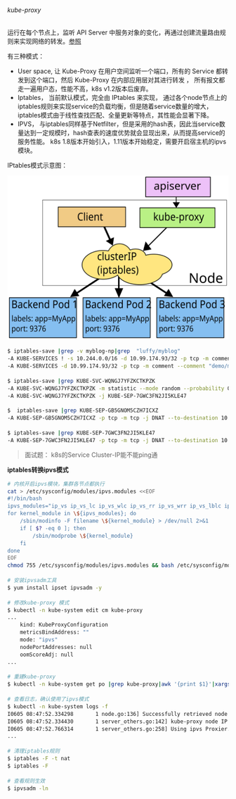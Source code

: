 ###### kube-proxy

 运行在每个节点上，监听 API Server 中服务对象的变化，再通过创建流量路由规则来实现网络的转发。[参照]( https://kubernetes.io/docs/concepts/services-networking/service/#virtual-ips-and-service-proxies)

有三种模式：

- User space, 让 Kube-Proxy 在用户空间监听一个端口，所有的 Service 都转发到这个端口，然后 Kube-Proxy 在内部应用层对其进行转发 ， 所有报文都走一遍用户态，性能不高，k8s v1.2版本后废弃。
- Iptables， 当前默认模式，完全由 IPtables 来实现， 通过各个node节点上的iptables规则来实现service的负载均衡，但是随着service数量的增大，iptables模式由于线性查找匹配、全量更新等特点，其性能会显著下降。 
- IPVS， 与iptables同样基于Netfilter，但是采用的hash表，因此当service数量达到一定规模时，hash查表的速度优势就会显现出来，从而提高service的服务性能。 k8s 1.8版本开始引入，1.11版本开始稳定，需要开启宿主机的ipvs模块。

 IPtables模式示意图：

![](images/services-iptables-overview.svg)

```bash
$ iptables-save |grep -v myblog-np|grep  "luffy/myblog"
-A KUBE-SERVICES ! -s 10.244.0.0/16 -d 10.99.174.93/32 -p tcp -m comment --comment "demo/myblog: cluster IP" -m tcp --dport 80 -j KUBE-MARK-MASQ
-A KUBE-SERVICES -d 10.99.174.93/32 -p tcp -m comment --comment "demo/myblog: cluster IP" -m tcp --dport 80 -j KUBE-SVC-WQNGJ7YFZKCTKPZK

$ iptables-save |grep KUBE-SVC-WQNGJ7YFZKCTKPZK
-A KUBE-SVC-WQNGJ7YFZKCTKPZK -m statistic --mode random --probability 0.50000000000 -j KUBE-SEP-GB5GNOM5CZH7ICXZ
-A KUBE-SVC-WQNGJ7YFZKCTKPZK -j KUBE-SEP-7GWC3FN2JI5KLE47

$  iptables-save |grep KUBE-SEP-GB5GNOM5CZH7ICXZ
-A KUBE-SEP-GB5GNOM5CZH7ICXZ -p tcp -m tcp -j DNAT --to-destination 10.244.1.158:8002

$ iptables-save |grep KUBE-SEP-7GWC3FN2JI5KLE47
-A KUBE-SEP-7GWC3FN2JI5KLE47 -p tcp -m tcp -j DNAT --to-destination 10.244.1.159:8002


```

> 面试题： k8s的Service Cluster-IP能不能ping通



**iptables转换ipvs模式**

```bash
# 内核开启ipvs模块，集群各节点都执行
cat > /etc/sysconfig/modules/ipvs.modules <<EOF
#!/bin/bash
ipvs_modules="ip_vs ip_vs_lc ip_vs_wlc ip_vs_rr ip_vs_wrr ip_vs_lblc ip_vs_lblcr ip_vs_dh ip_vs_sh ip_vs_nq ip_vs_sed ip_vs_ftp nf_conntrack_ipv4"
for kernel_module in \${ipvs_modules}; do
    /sbin/modinfo -F filename \${kernel_module} > /dev/null 2>&1
    if [ $? -eq 0 ]; then
        /sbin/modprobe \${kernel_module}
    fi
done
EOF
chmod 755 /etc/sysconfig/modules/ipvs.modules && bash /etc/sysconfig/modules/ipvs.modules && lsmod | grep ip_vs

# 安装ipvsadm工具
$ yum install ipset ipvsadm -y

# 修改kube-proxy 模式
$ kubectl -n kube-system edit cm kube-proxy
...
    kind: KubeProxyConfiguration
    metricsBindAddress: ""
    mode: "ipvs"
    nodePortAddresses: null
    oomScoreAdj: null
...

# 重建kube-proxy
$ kubectl -n kube-system get po |grep kube-proxy|awk '{print $1}'|xargs kubectl -n kube-system delete po

# 查看日志，确认使用了ipvs模式
$ kubectl -n kube-system logs -f 
I0605 08:47:52.334298       1 node.go:136] Successfully retrieved node IP: 172.21.51.143
I0605 08:47:52.334430       1 server_others.go:142] kube-proxy node IP is an IPv4 address (172.21.51.143), assume IPv4 operation
I0605 08:47:52.766314       1 server_others.go:258] Using ipvs Proxier.
...

# 清理iptables规则
$ iptables -F -t nat
$ iptables -F

# 查看规则生效
$ ipvsadm -ln
```



